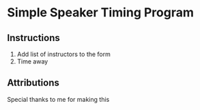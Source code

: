 # Simple Speaker Timing Program

## Instructions

1. Add list of instructors to the form
3. Time away

## Attributions

Special thanks to me for making this
